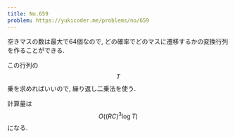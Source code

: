 ```yaml
---
title: No.659
problem: https://yukicoder.me/problems/no/659
---
```

空きマスの数は最大で64個なので, どの確率でどのマスに遷移するかの変換行列を作ることができる.

この行列の $$ T $$ 乗を求めればいいので, 繰り返し二乗法を使う.

計算量は $$ O((RC)^3 \log T) $$ になる.
